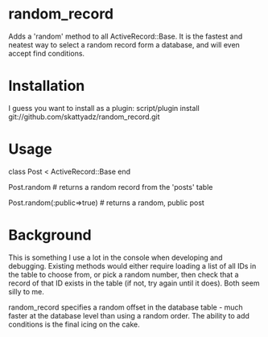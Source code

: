 random_record
===

Adds a 'random' method to all ActiveRecord::Base. It is the fastest and neatest way to select a random record form a database, and will even accept find conditions.

Installation
===

I guess you want to install as a plugin:
    script/plugin install git://github.com/skattyadz/random_record.git

Usage
===

class Post < ActiveRecord::Base
end

Post.random # returns a random record from the 'posts' table

Post.random(:public=>true) # returns a random, public post

Background
===

This is something I use a lot in the console when developing and debugging. Existing methods would either require loading a list of all IDs in the table to choose from, or pick a random number, then check that a record of that ID exists in the table (if not, try again until it does). Both seem silly to me. 

random_record specifies a random offset in the database table - much faster at the database level than using a random order. The ability to add conditions is the final icing on the cake.